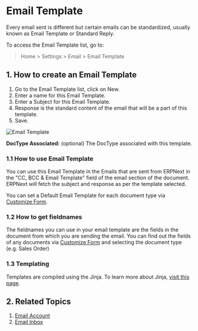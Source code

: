 # Email Template

Every email sent is different but certain emails can be standardized, usually known as Email Template or Standard Reply.

To access the Email Template list, go to:
> Home > Settings > Email > Email Template

## 1. How to create an Email Template
1. Go to the Email Template list, click on New.
1. Enter a name for this Email Template.
1. Enter a Subject for this Email Template.
1. Response is the standard content of the email that will be a part of this template. 
1. Save.

<img class="screenshot" alt="Email Template" src="{{docs_base_url}}/assets/img/setup/email/email-template-example.png">

**DocType Associated:** (optional) The DocType associated with this template.

### 1.1 How to use Email Template
You can use this Email Template in the Emails that are sent from ERPNext in the "CC, BCC & Email Template" field of the email section of the document. ERPNext will fetch the subject and response as per the template selected.

You can set a Default Email Template for each document type via [Customize Form](/docs/user/manual/en/customize-erpnext/customize-form).

### 1.2 How to get fieldnames
The fieldnames you can use in your email template are the fields in the document from which you are sending the email. You can find out the fields of any documents via [Customize Form](/docs/user/manual/en/customize-erpnext/customize-form) and selecting the document type (e.g. Sales Order)

### 1.3 Templating
Templates are compiled using the Jinja. To learn more about Jinja, [visit this page](https://jinja.palletsprojects.com/en/2.10.x/).

## 2. Related Topics
1. [Email Account](/docs/user/manual/en/setting-up/email/email-account)
1. [Email Inbox](/docs/user/manual/en/setting-up/email/email-inbox)
